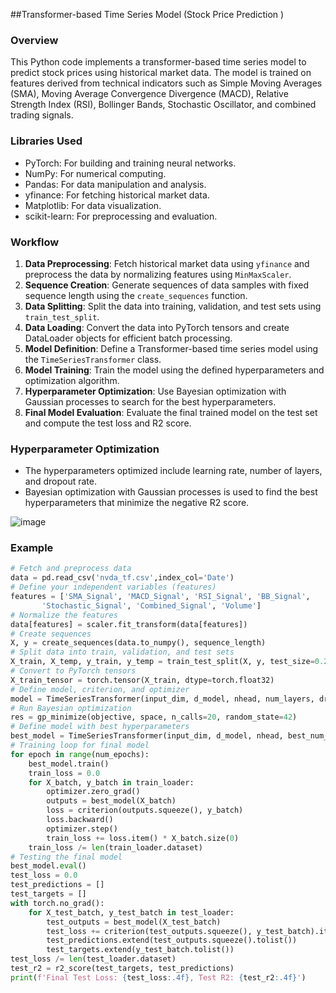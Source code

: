 ##Transformer-based Time Series Model (Stock Price Prediction )

### Overview
This Python code implements a transformer-based time series model to predict stock prices using historical market data. The model is trained on features derived from technical indicators such as Simple Moving Averages (SMA), Moving Average Convergence Divergence (MACD), Relative Strength Index (RSI), Bollinger Bands, Stochastic Oscillator, and combined trading signals.

### Libraries Used
- PyTorch: For building and training neural networks.
- NumPy: For numerical computing.
- Pandas: For data manipulation and analysis.
- yfinance: For fetching historical market data.
- Matplotlib: For data visualization.
- scikit-learn: For preprocessing and evaluation.

### Workflow
1. **Data Preprocessing**: Fetch historical market data using `yfinance` and preprocess the data by normalizing features using `MinMaxScaler`.
2. **Sequence Creation**: Generate sequences of data samples with fixed sequence length using the `create_sequences` function.
3. **Data Splitting**: Split the data into training, validation, and test sets using `train_test_split`.
4. **Data Loading**: Convert the data into PyTorch tensors and create DataLoader objects for efficient batch processing.
5. **Model Definition**: Define a Transformer-based time series model using the `TimeSeriesTransformer` class.
6. **Model Training**: Train the model using the defined hyperparameters and optimization algorithm.
7. **Hyperparameter Optimization**: Use Bayesian optimization with Gaussian processes to search for the best hyperparameters.
8. **Final Model Evaluation**: Evaluate the final trained model on the test set and compute the test loss and R2 score.

### Hyperparameter Optimization
- The hyperparameters optimized include learning rate, number of layers, and dropout rate.
- Bayesian optimization with Gaussian processes is used to find the best hyperparameters that minimize the negative R2 score.

![image](https://github.com/lacomaofficial/Transformers/assets/132283879/73efde58-6c52-42e8-b544-1c3221c39b04)


### Example
```python
# Fetch and preprocess data
data = pd.read_csv('nvda_tf.csv',index_col='Date')
# Define your independent variables (features)
features = ['SMA_Signal', 'MACD_Signal', 'RSI_Signal', 'BB_Signal',
       'Stochastic_Signal', 'Combined_Signal', 'Volume']
# Normalize the features
data[features] = scaler.fit_transform(data[features])
# Create sequences
X, y = create_sequences(data.to_numpy(), sequence_length)
# Split data into train, validation, and test sets
X_train, X_temp, y_train, y_temp = train_test_split(X, y, test_size=0.2, random_state=42)
# Convert to PyTorch tensors
X_train_tensor = torch.tensor(X_train, dtype=torch.float32)
# Define model, criterion, and optimizer
model = TimeSeriesTransformer(input_dim, d_model, nhead, num_layers, dropout)
# Run Bayesian optimization
res = gp_minimize(objective, space, n_calls=20, random_state=42)
# Define model with best hyperparameters
best_model = TimeSeriesTransformer(input_dim, d_model, nhead, best_num_layers, best_dropout)
# Training loop for final model
for epoch in range(num_epochs):
    best_model.train()
    train_loss = 0.0
    for X_batch, y_batch in train_loader:
        optimizer.zero_grad()
        outputs = best_model(X_batch)
        loss = criterion(outputs.squeeze(), y_batch)
        loss.backward()
        optimizer.step()
        train_loss += loss.item() * X_batch.size(0)
    train_loss /= len(train_loader.dataset)
# Testing the final model
best_model.eval()
test_loss = 0.0
test_predictions = []
test_targets = []
with torch.no_grad():
    for X_test_batch, y_test_batch in test_loader:
        test_outputs = best_model(X_test_batch)
        test_loss += criterion(test_outputs.squeeze(), y_test_batch).item() * X_test_batch.size(0)
        test_predictions.extend(test_outputs.squeeze().tolist())
        test_targets.extend(y_test_batch.tolist())
test_loss /= len(test_loader.dataset)
test_r2 = r2_score(test_targets, test_predictions)
print(f'Final Test Loss: {test_loss:.4f}, Test R2: {test_r2:.4f}')
```
